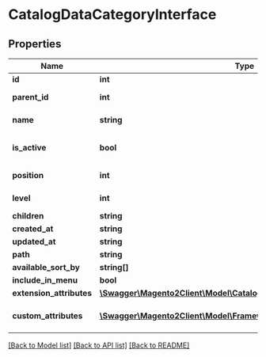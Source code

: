 # CatalogDataCategoryInterface

## Properties
Name | Type | Description | Notes
------------ | ------------- | ------------- | -------------
**id** | **int** |  | [optional] 
**parent_id** | **int** | Parent category ID | [optional] 
**name** | **string** | Category name | 
**is_active** | **bool** | Whether category is active | [optional] 
**position** | **int** | Category position | [optional] 
**level** | **int** | Category level | [optional] 
**children** | **string** |  | [optional] 
**created_at** | **string** |  | [optional] 
**updated_at** | **string** |  | [optional] 
**path** | **string** |  | [optional] 
**available_sort_by** | **string[]** |  | [optional] 
**include_in_menu** | **bool** |  | [optional] 
**extension_attributes** | [**\Swagger\Magento2Client\Model\CatalogDataCategoryExtensionInterface**](CatalogDataCategoryExtensionInterface.md) |  | [optional] 
**custom_attributes** | [**\Swagger\Magento2Client\Model\FrameworkAttributeInterface[]**](FrameworkAttributeInterface.md) | Custom attributes values. | [optional] 

[[Back to Model list]](../README.md#documentation-for-models) [[Back to API list]](../README.md#documentation-for-api-endpoints) [[Back to README]](../README.md)


